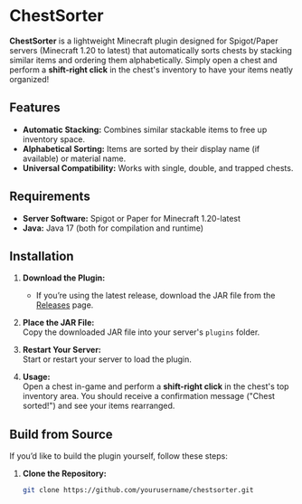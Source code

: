 # ChestSorter

**ChestSorter** is a lightweight Minecraft plugin designed for Spigot/Paper servers (Minecraft 1.20 to latest) that automatically sorts chests by stacking similar items and ordering them alphabetically. Simply open a chest and perform a **shift-right click** in the chest's inventory to have your items neatly organized!

## Features

- **Automatic Stacking:** Combines similar stackable items to free up inventory space.
- **Alphabetical Sorting:** Items are sorted by their display name (if available) or material name.
- **Universal Compatibility:** Works with single, double, and trapped chests.

## Requirements

- **Server Software:** Spigot or Paper for Minecraft 1.20-latest
- **Java:** Java 17 (both for compilation and runtime)

## Installation

1. **Download the Plugin:**  
   - If you’re using the latest release, download the JAR file from the [Releases](https://github.com/ch4rlesexe/ChestSorter-Minecraft/releases) page.

2. **Place the JAR File:**  
   Copy the downloaded JAR file into your server's `plugins` folder.

3. **Restart Your Server:**  
   Start or restart your server to load the plugin.

4. **Usage:**  
   Open a chest in-game and perform a **shift-right click** in the chest's top inventory area. You should receive a confirmation message ("Chest sorted!") and see your items rearranged.

## Build from Source

If you’d like to build the plugin yourself, follow these steps:

1. **Clone the Repository:**
   ```bash
   git clone https://github.com/yourusername/chestsorter.git
